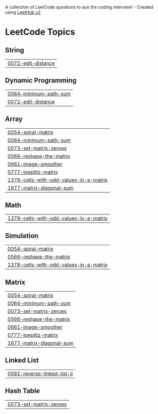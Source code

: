 A collection of LeetCode questions to ace the coding interview! - Created using [LeetHub v2](https://github.com/arunbhardwaj/LeetHub-2.0)
<!---LeetCode Topics Start-->
# LeetCode Topics
## String
|  |
| ------- |
| [0072-edit-distance](https://github.com/pavan-galla/Leetcode/tree/master/0072-edit-distance) |
## Dynamic Programming
|  |
| ------- |
| [0064-minimum-path-sum](https://github.com/pavan-galla/Leetcode/tree/master/0064-minimum-path-sum) |
| [0072-edit-distance](https://github.com/pavan-galla/Leetcode/tree/master/0072-edit-distance) |
## Array
|  |
| ------- |
| [0054-spiral-matrix](https://github.com/pavan-galla/Leetcode/tree/master/0054-spiral-matrix) |
| [0064-minimum-path-sum](https://github.com/pavan-galla/Leetcode/tree/master/0064-minimum-path-sum) |
| [0073-set-matrix-zeroes](https://github.com/pavan-galla/Leetcode/tree/master/0073-set-matrix-zeroes) |
| [0566-reshape-the-matrix](https://github.com/pavan-galla/Leetcode/tree/master/0566-reshape-the-matrix) |
| [0661-image-smoother](https://github.com/pavan-galla/Leetcode/tree/master/0661-image-smoother) |
| [0777-toeplitz-matrix](https://github.com/pavan-galla/Leetcode/tree/master/0777-toeplitz-matrix) |
| [1378-cells-with-odd-values-in-a-matrix](https://github.com/pavan-galla/Leetcode/tree/master/1378-cells-with-odd-values-in-a-matrix) |
| [1677-matrix-diagonal-sum](https://github.com/pavan-galla/Leetcode/tree/master/1677-matrix-diagonal-sum) |
## Math
|  |
| ------- |
| [1378-cells-with-odd-values-in-a-matrix](https://github.com/pavan-galla/Leetcode/tree/master/1378-cells-with-odd-values-in-a-matrix) |
## Simulation
|  |
| ------- |
| [0054-spiral-matrix](https://github.com/pavan-galla/Leetcode/tree/master/0054-spiral-matrix) |
| [0566-reshape-the-matrix](https://github.com/pavan-galla/Leetcode/tree/master/0566-reshape-the-matrix) |
| [1378-cells-with-odd-values-in-a-matrix](https://github.com/pavan-galla/Leetcode/tree/master/1378-cells-with-odd-values-in-a-matrix) |
## Matrix
|  |
| ------- |
| [0054-spiral-matrix](https://github.com/pavan-galla/Leetcode/tree/master/0054-spiral-matrix) |
| [0064-minimum-path-sum](https://github.com/pavan-galla/Leetcode/tree/master/0064-minimum-path-sum) |
| [0073-set-matrix-zeroes](https://github.com/pavan-galla/Leetcode/tree/master/0073-set-matrix-zeroes) |
| [0566-reshape-the-matrix](https://github.com/pavan-galla/Leetcode/tree/master/0566-reshape-the-matrix) |
| [0661-image-smoother](https://github.com/pavan-galla/Leetcode/tree/master/0661-image-smoother) |
| [0777-toeplitz-matrix](https://github.com/pavan-galla/Leetcode/tree/master/0777-toeplitz-matrix) |
| [1677-matrix-diagonal-sum](https://github.com/pavan-galla/Leetcode/tree/master/1677-matrix-diagonal-sum) |
## Linked List
|  |
| ------- |
| [0092-reverse-linked-list-ii](https://github.com/pavan-galla/Leetcode/tree/master/0092-reverse-linked-list-ii) |
## Hash Table
|  |
| ------- |
| [0073-set-matrix-zeroes](https://github.com/pavan-galla/Leetcode/tree/master/0073-set-matrix-zeroes) |
<!---LeetCode Topics End-->